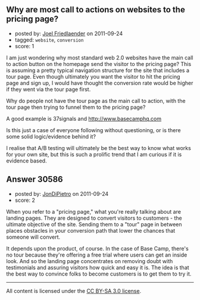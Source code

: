 ## Why are most call to actions on websites to the pricing page?

- posted by: [Joel Friedlaender](https://stackexchange.com/users/-1/5543-joel-friedlaender) on 2011-09-24
- tagged: `website`, `conversion`
- score: 1

I am just wondering why most standard web 2.0 websites have the main call to action button on the homepage send the visitor to the pricing page? This is assuming a pretty typical navigation structure for the site that includes a tour page. Even though ultimately you want the visitor to hit the pricing page and sign up, I would have thought the conversion rate would be higher if they went via the tour page first.

Why do people not have the tour page as the main call to action, with the tour page then trying to funnel them to the pricing page?

A good example is 37signals and http://www.basecamphq.com

Is this just a case of everyone following without questioning, or is there some solid logic/evidence behind it?

I realise that A/B testing will ultimately be the best way to know what works for your own site, but this is such a prolific trend that I am curious if it is evidence based.


## Answer 30586

- posted by: [JonDiPietro](https://stackexchange.com/users/-1/11642-jondipietro) on 2011-09-24
- score: 2

When you refer to a "pricing page," what you're really talking about are landing pages. They are designed to convert visitors to customers - the ultimate objective of the site. Sending them to a "tour" page in between places obstacles in your conversion path that lower the chances that someone will convert.

It depends upon the product, of course. In the case of Base Camp, there's no tour because they're offering a free trial where users can get an inside look. And so the landing page concentrates on removing doubt with testimonials and assuring visitors how quick and easy it is. The idea is that the best way to convince folks to become customers is to get them to try it.



---

All content is licensed under the [CC BY-SA 3.0 license](https://creativecommons.org/licenses/by-sa/3.0/).
